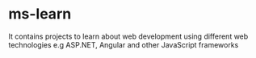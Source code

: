 # ms-learn
It contains projects to learn about web development using different web technologies e.g ASP.NET, Angular and other JavaScript frameworks
